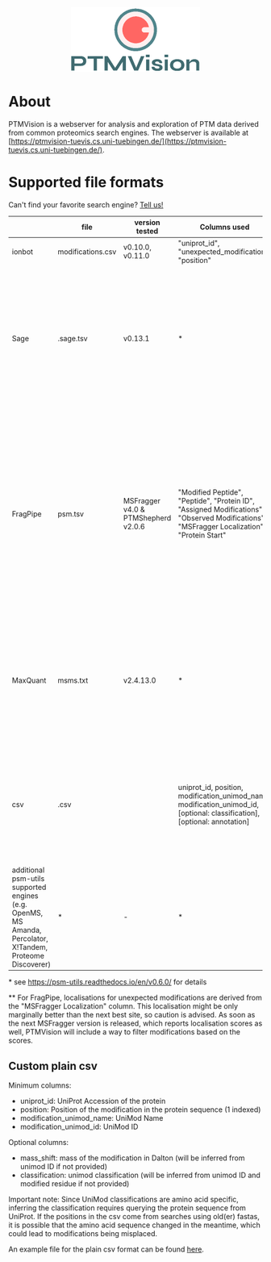 <p align="center">
  <img width="256" height="128" src="https://github.com/Integrative-Transcriptomics/PTMVision/blob/main/ptmvis/ptmvis/static/resources/logo.png">
</p>

# About

PTMVision is a webserver for analysis and exploration of PTM data derived from common proteomics search engines.
The webserver is available at [https://ptmvision-tuevis.cs.uni-tuebingen.de/](https://ptmvision-tuevis.cs.uni-tuebingen.de/).

# Supported file formats

Can't find your favorite search engine? [Tell us!](https://github.com/Integrative-Transcriptomics/PTMVision/issues/new)

|                                                                                                                   | file                     | version tested                      | Columns used                                                                                                                                                                  | postprocessing                                                                                                                                 | comment                                                     |
|-------------------------------------------------------------------------------------------------------------------|--------------------------|-------------------------------------|-------------------------------------------------------------------------------------------------------------------------------------------------------------------------------|------------------------------------------------------------------------------------------------------------------------------------------------|-------------------------------------------------------------|
| ionbot                                                                                                            | modifications.csv | v0.10.0, v0.11.0                             | "uniprot_id", "unexpected_modification",  "position"                                                                                                                          | -                                                                                                                                              |                                                             |
| Sage                                                                                                              | <run>.sage.tsv           | v0.13.1                             | *                                                                                                                                                                             | <ul><li>1% FDR Filtering (PSM level)</li><li>Remove decoys</li><li>Remove peptides matching to >1 protein</li>  <li>Map mass shifts to UniMod IDs </li><li>Map PTM position onto protein</li></ul>   | mass shifts are not localised,  only variable mods are used |
| FragPipe                                                                                                         | psm.tsv                  | MSFragger v4.0 & PTMShepherd v2.0.6 | "Modified Peptide",       "Peptide",         "Protein ID", "Assigned Modifications", "Observed Modifications",            "MSFragger Localization",           "Protein Start" | <ul><li>Filter ambiguous localisations</li><li>Filter ambiguous modifications</li><li>Filter combinations of modifications</li><li>Map mass shifts and UniMod Descriptions to UniMod IDs</li><li> Map PTM position onto protein </li><li> Retrieve UniMod Classification </li></ul>                                                                                    | **                       |
| MaxQuant                                                                                                          | msms.txt                 | v2.4.13.0                           | *                                                                                                                                                                             | <ul><li>Remove peptides matching to >1 protein </li><li>Map MaxQuant modification names to UniMod names</li> <li>Map PTM position onto protein </li></ul>                          |                                                             |
| csv                                                                                                               | <name>.csv               |                                    | uniprot_id, position, modification_unimod_name, modification_unimod_id, [optional: classification], [optional: annotation]                                                    | <ul><li> If no classification given: Retrieve protein sequence, extract modified amino acid, retrieve UniMod classification </li></ul>                                                                                                                                              |                                                             |
| additional psm-utils  supported engines  (e.g. OpenMS,  MS Amanda,  Percolator,  X!Tandem,  Proteome Discoverer)  | *                        | -                                   | *                                                                                                                                                                             | <ul><li>1% FDR Filtering (PSM level)</li> <li>Removing decoys</li> <li>Removing peptides matching to >1 protein</li></ul>                                                           |                                                             |

\* see https://psm-utils.readthedocs.io/en/v0.6.0/ for details

\** For FragPipe, localisations for unexpected modifications are derived from the "MSFragger Localization" column. This localisation might be only marginally better than the next best site, so caution is advised. As soon as the next MSFragger version is released, which reports localisation scores as well, PTMVision will include a way to filter modifications based on the scores. 
## Custom plain csv

Minimum columns: 
- uniprot_id: UniProt Accession of the protein 
- position: Position of the modification in the protein sequence (1 indexed)
- modification_unimod_name: UniMod Name
- modification_unimod_id: UniMod ID

Optional columns:
- mass_shift: mass of the modification in Dalton (will be inferred from unimod ID if not provided)
- classification: unimod classification (will be inferred from unimod ID and modified residue if not provided)

Important note: Since UniMod classifications are amino acid specific, inferring the classification requires querying the protein sequence from UniProt. If the positions in the csv come from searches using old(er) fastas, it is possible that the amino acid sequence changed in the meantime, which could lead to modifications being misplaced.

An example file for the plain csv format can be found [here](https://github.com/Integrative-Transcriptomics/PTMVision/tree/psm_utils_parsing/ptmvis/ptmvis/backend/example_data).
